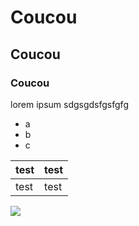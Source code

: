 # Coucou

## Coucou

### Coucou

lorem ipsum sdgsgdsfgsfgfg

- a
- b
- c

|test|test|
|---|---|
|test|test|

<img src="une-image.jpg">